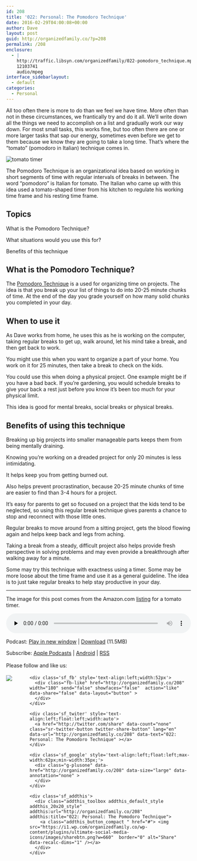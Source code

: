 ```yaml
---
id: 208
title: '022: Personal: The Pomodoro Technique'
date: 2016-02-29T04:00:08+00:00
author: Dave
layout: post
guid: http://organizedfamily.co/?p=208
permalink: /208
enclosure:
  - |
    http://traffic.libsyn.com/organizedfamily/022-pomodoro_technique.mp3
    12103741
    audio/mpeg
interface_sidebarlayout:
  - default
categories:
  - Personal
---
```

All too often there is more to do than we feel we have time. More often than not in these circumstances, we frantically try and do it all. We&#8217;ll write down all the things we need to accomplish on a list and gradually work our way down. For most small tasks, this works fine, but too often there are one or more larger tasks that sap our energy, sometimes even before we get to them because we know they are going to take a long time. That&#8217;s where the &#8220;tomato&#8221; (pomodoro in Italian) technique comes in.

<img src="https://i1.wp.com/organizedfamily.co/wp-content/uploads/2016/02/tomato.jpg?w=660" alt="tomato timer" data-recalc-dims="1" /> 

The Pomodoro Technique is an organizational idea based on working in short segments of time with regular intervals of breaks in between. The word &#8220;pomodoro&#8221; is Italian for tomato. The Italian who came up with this idea used a tomato-shaped timer from his kitchen to regulate his working time frame and his resting time frame.

## Topics

What is the Pomodoro Technique?

What situations would you use this for?

Benefits of this technique

## What is the Pomodoro Technique?

The [Pomodoro Technique](http://pomodorotechnique.com/) is a used for organizing time on projects. The idea is that you break up your list of things to do into 20-25 minute chunks of time. At the end of the day you grade yourself on how many solid chunks you completed in your day.

## When to use it

As Dave works from home, he uses this as he is working on the computer, taking regular breaks to get up, walk around, let his mind take a break, and then get back to work.

You might use this when you want to organize a part of your home. You work on it for 25 minutes, then take a break to check on the kids.

You could use this when doing a physical project. One example might be if you have a bad back. If you&#8217;re gardening, you would schedule breaks to give your back a rest just before you know it&#8217;s been too much for your physical limit.

This idea is good for mental breaks, social breaks or physical breaks.

## Benefits of using this technique

Breaking up big projects into smaller manageable parts keeps them from being mentally draining.

Knowing you&#8217;re working on a dreaded project for only 20 minutes is less intimidating.

It helps keep you from getting burned out.

Also helps prevent procrastination, because 20-25 minute chunks of time are easier to find than 3-4 hours for a project.

It&#8217;s easy for parents to get so focused on a project that the kids tend to be neglected, so using this regular break technique gives parents a chance to stop and reconnect with those little ones.

Regular breaks to move around from a sitting project, gets the blood flowing again and helps keep back and legs from aching.

Taking a break from a steady, difficult project also helps provide fresh perspective in solving problems and may even provide a breakthrough after walking away for a minute.

Some may try this technique with exactness using a timer. Some may be more loose about the time frame and use it as a general guideline. The idea is to just take regular breaks to help stay productive in your day.

* * *

The image for this post comes from the Amazon.com [listing](http://www.amazon.com/HomeFlav-Adorables-Kitchen-Timer-Tomato/dp/B00FEC2IRM) for a tomato timer.

<div class="powerpress_player" id="powerpress_player_5344">
  <audio class="wp-audio-shortcode" id="audio-208-24" preload="none" style="width: 100%;" controls="controls"><source type="audio/mpeg" src="http://traffic.libsyn.com/organizedfamily/022-pomodoro_technique.mp3?_=24" /><a href="http://traffic.libsyn.com/organizedfamily/022-pomodoro_technique.mp3">http://traffic.libsyn.com/organizedfamily/022-pomodoro_technique.mp3</a></audio>
</div>

<p class="powerpress_links powerpress_links_mp3">
  Podcast: <a href="http://traffic.libsyn.com/organizedfamily/022-pomodoro_technique.mp3" class="powerpress_link_pinw" target="_blank" title="Play in new window" onclick="return powerpress_pinw('http://organizedfamily.co/?powerpress_pinw=208-podcast');" rel="nofollow">Play in new window</a> | <a href="http://traffic.libsyn.com/organizedfamily/022-pomodoro_technique.mp3" class="powerpress_link_d" title="Download" rel="nofollow" download="022-pomodoro_technique.mp3">Download</a> (11.5MB)
</p>

<p class="powerpress_links powerpress_subscribe_links">
  Subscribe: <a href="https://itunes.apple.com/us/podcast/organized-family/id1047979605?mt=2&ls=1#episodeGuid=http%3A%2F%2Forganizedfamily.co%2F%3Fp%3D208" class="powerpress_link_subscribe powerpress_link_subscribe_itunes" title="Subscribe on Apple Podcasts" rel="nofollow">Apple Podcasts</a> | <a href="http://subscribeonandroid.com/organizedfamily.co/feed/podcast" class="powerpress_link_subscribe powerpress_link_subscribe_android" title="Subscribe on Android" rel="nofollow">Android</a> | <a href="http://organizedfamily.co/feed/podcast" class="powerpress_link_subscribe powerpress_link_subscribe_rss" title="Subscribe via RSS" rel="nofollow">RSS</a>
</p>

<div class='sfsi_Sicons' style='width: 100%; display: inline-block; vertical-align: middle; text-align:left'>
  <div style='margin:0px 8px 0px 0px; line-height: 24px'>
    <span>Please follow and like us:</span>
  </div>
  
  <div class='sfsi_socialwpr'>
    <div class='sf_subscrbe' style='text-align:left;float:left;width:64px'>
      <a href="http://www.specificfeeds.com/widget/emailsubscribe/MTc5ODgx/OA==/" target="_blank"><img src="https://i2.wp.com/organizedfamily.co/wp-content/plugins/ultimate-social-media-icons/images/follow_subscribe.png?w=660" data-recalc-dims="1" /></a>
    </div>
    
    <div class='sf_fb' style='text-align:left;width:52px'>
      <div class="fb-like" href="http://organizedfamily.co/208" width="180" send="false" showfaces="false"  action="like" data-share="false" data-layout="button" >
      </div>
    </div>
    
    <div class='sf_twiter' style='text-align:left;float:left;width:auto'>
      <a href="http://twitter.com/share" data-count="none" class="sr-twitter-button twitter-share-button" lang="en" data-url="http://organizedfamily.co/208" data-text="022: Personal: The Pomodoro Technique" ></a>
    </div>
    
    <div class='sf_google' style='text-align:left;float:left;max-width:62px;min-width:35px;'>
      <div class="g-plusone" data-href="http://organizedfamily.co/208" data-size="large" data-annotation="none" >
      </div>
    </div>
    
    <div class='sf_addthis'>
      <div class="addthis_toolbox addthis_default_style addthis_20x20_style" addthis:url="http://organizedfamily.co/208" addthis:title="022: Personal: The Pomodoro Technique">
        <a class="addthis_button_compact " href="#"> <img src="https://i1.wp.com/organizedfamily.co/wp-content/plugins/ultimate-social-media-icons/images/sharebtn.png?w=660"  border="0" alt="Share" data-recalc-dims="1" /></a>
      </div>
    </div>
  </div>
</div>